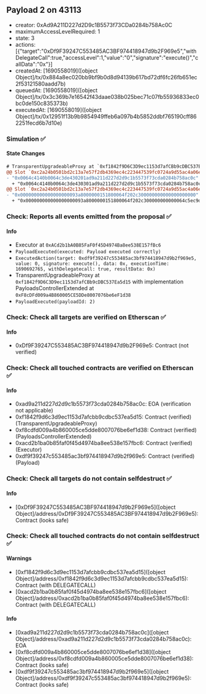 ## Payload 2 on 43113

- creator: 0xAd9A211D227d2D9c1B5573f73CDa0284b758Ac0C
- maximumAccessLevelRequired: 1
- state: 3
- actions: [{"target":"0xDf9F39247C553485AC3BF974418947d9b2F969e5","withDelegateCall":true,"accessLevel":1,"value":"0","signature":"execute()","callData":"0x"}]
- createdAt: [1690558019]([object Object]/tx/0x884a8ec020bb9bf9b0d8d94139b617bd72df6fc26fb651ec2f53121580aadd7b)
- queuedAt: [1690558019]([object Object]/tx/0x3c369b7e16542f43daae038b025bec71c07fb55936833ec0bc0de150c835373b)
- executedAt: [1690558019]([object Object]/tx/0x12951f13b9b9854949ffeb6a097b4b5852ddbf765190cff862251fecd6b7d10e)

### Simulation :white_check_mark:

#### State Changes

```diff
# TransparentUpgradeableProxy at `0xf1842f9D6C3D9ec1153d7afCBb9cDBC537Ea5d15` with implementation PayloadsControllerExtended at `0xF8cDFd009a4B860005CE5DDe8007076be6eF1d38`
@@ Slot `0xc2a24b0501bd2c13a7e57f2db4369ec4c223447539fc0724a9d55ac4a06ebd4d` @@
- "0x0064c4140b0064c3de430201ad9a211d227d2d9c1b5573f73cda0284b758ac0c"
  + "0x0064c4140b0064c3de430301ad9a211d227d2d9c1b5573f73cda0284b758ac0c"
@@ Slot `0xc2a24b0501bd2c13a7e57f2db4369ec4c223447539fc0724a9d55ac4a06ebd4e` @@
- "0x000000000000000000093a8000000151800064f202c300000000000000000000"
  + "0x000000000000000000093a8000000151800064f202c300000000000064c5ec9d"
```
### Check: Reports all events emitted from the proposal :white_check_mark:

#### Info

- Executor at `0xACd2b1bA0B85FaF0f45D4974Ba8ee538E157fBc6`
- `PayloadExecuted(executed: Payload executed correctly)`
- `ExecutedAction(target: 0xdf9f39247c553485ac3bf974418947d9b2f969e5, value: 0, signature: execute(), data: 0x, executionTime: 1690692765, withDelegatecall: true, resultData: 0x)`
- TransparentUpgradeableProxy at `0xf1842f9D6C3D9ec1153d7afCBb9cDBC537Ea5d15` with implementation PayloadsControllerExtended at `0xF8cDFd009a4B860005CE5DDe8007076be6eF1d38`
- `PayloadExecuted(payloadId: 2)`

### Check: Check all targets are verified on Etherscan :white_check_mark:

#### Info

- 0xDf9F39247C553485AC3BF974418947d9b2F969e5: Contract (not verified)

### Check: Check all touched contracts are verified on Etherscan :white_check_mark:

#### Info

- 0xad9a211d227d2d9c1b5573f73cda0284b758ac0c: EOA (verification not applicable)
- 0xf1842f9d6c3d9ec1153d7afcbb9cdbc537ea5d15: Contract (verified) (TransparentUpgradeableProxy)
- 0xf8cdfd009a4b860005ce5dde8007076be6ef1d38: Contract (verified) (PayloadsControllerExtended)
- 0xacd2b1ba0b85faf0f45d4974ba8ee538e157fbc6: Contract (verified) (Executor)
- 0xdf9f39247c553485ac3bf974418947d9b2f969e5: Contract (verified) (Payload)

### Check: Check all targets do not contain selfdestruct :white_check_mark:

#### Info

- [0xDf9F39247C553485AC3BF974418947d9b2F969e5]([object Object]/address/0xDf9F39247C553485AC3BF974418947d9b2F969e5): Contract (looks safe)

### Check: Check all touched contracts do not contain selfdestruct :white_check_mark:

#### Warnings

- [0xf1842f9d6c3d9ec1153d7afcbb9cdbc537ea5d15]([object Object]/address/0xf1842f9d6c3d9ec1153d7afcbb9cdbc537ea5d15): Contract (with DELEGATECALL)
- [0xacd2b1ba0b85faf0f45d4974ba8ee538e157fbc6]([object Object]/address/0xacd2b1ba0b85faf0f45d4974ba8ee538e157fbc6): Contract (with DELEGATECALL)

#### Info

- [0xad9a211d227d2d9c1b5573f73cda0284b758ac0c]([object Object]/address/0xad9a211d227d2d9c1b5573f73cda0284b758ac0c): EOA
- [0xf8cdfd009a4b860005ce5dde8007076be6ef1d38]([object Object]/address/0xf8cdfd009a4b860005ce5dde8007076be6ef1d38): Contract (looks safe)
- [0xdf9f39247c553485ac3bf974418947d9b2f969e5]([object Object]/address/0xdf9f39247c553485ac3bf974418947d9b2f969e5): Contract (looks safe)

